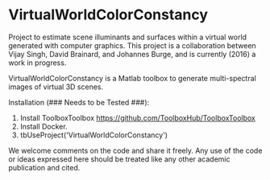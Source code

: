 # VirtualWorldColorConstancy
Project to estimate scene illuminants and surfaces within a virtual world generated with computer graphics.  This project is a collaboration between Vijay Singh, David Brainard, and Johannes Burge, and is currently (2016) a work in progress.

VirtualWorldColorConstancy is a Matlab toolbox to generate multi-spectral images of virtual 3D scenes.

Installation (### Needs to be Tested ###): 
1. Install ToolboxToolbox https://github.com/ToolboxHub/ToolboxToolbox
2. Install Docker.
3. tbUseProject('VirtualWorldColorConstancy')



We welcome comments on the code and share it freely.  Any use of the code or ideas expressed here should be treated like any other academic publication and cited.  
